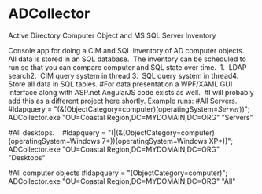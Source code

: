 # ADCollector
Active Directory Computer Object and MS SQL Server Inventory 

Console app for doing a CIM and SQL inventory of AD computer objects.   All data is stored in an SQL database.  The inventory can be scheduled to run so that you can compare computer and SQL state over time.  
1.  LDAP search2.  CIM query system in thread 3.  SQL query system in thread4.  Store all data in SQL tables.
#For data presentation a WPF/XAML GUI interface along with ASP.net AngularJS code exists as well.  #I will probably add this as a different project here shortly.
Example runs:
#All Servers.
#ldapquery = "(&(ObjectCategory=computer)(operatingSystem=*Server*))"; 
ADCollector.exe "OU=Coastal Region,DC=MYDOMAIN,DC=ORG" "Servers"  

#All desktops.    
#ldapquery = "(|(&(ObjectCategory=computer)(operatingSystem=Windows 7*))(operatingSystem=Windows XP*))"; 
ADCollector.exe "OU=Coastal Region,DC=MYDOMAIN,DC=ORG" "Desktops"  

#All computer objects
#ldapquery = "(ObjectCategory=computer)";
ADCollector.exe "OU=Coastal Region,DC=MYDOMAIN,DC=ORG" "All"
